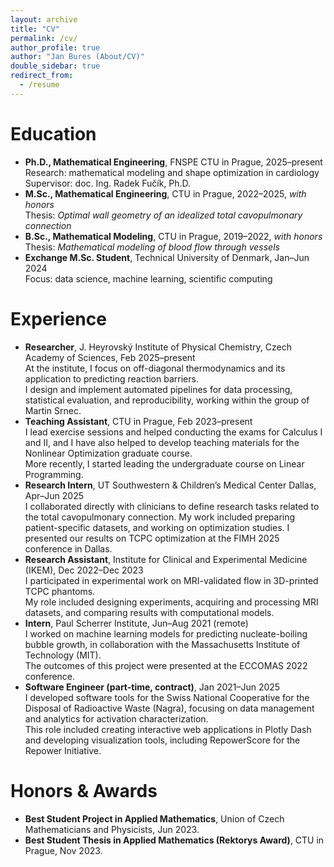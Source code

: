 ```yaml
---
layout: archive
title: "CV"
permalink: /cv/
author_profile: true
author: "Jan Bures (About/CV)"
double_sidebar: true
redirect_from:
  - /resume
---
```


Education
======
- **Ph.D., Mathematical Engineering**, FNSPE CTU in Prague, 2025–present  
  Research: mathematical modeling and shape optimization in cardiology  
  Supervisor: doc. Ing. Radek Fučík, Ph.D.  
- **M.Sc., Mathematical Engineering**, CTU in Prague, 2022–2025, *with honors*  
  Thesis: *Optimal wall geometry of an idealized total cavopulmonary connection*  
- **B.Sc., Mathematical Modeling**, CTU in Prague, 2019–2022, *with honors*  
  Thesis: *Mathematical modeling of blood flow through vessels*
- **Exchange M.Sc. Student**, Technical University of Denmark, Jan–Jun 2024  
  Focus: data science, machine learning, scientific computing  

Experience
======
- **Researcher**, J. Heyrovský Institute of Physical Chemistry, Czech Academy of Sciences, Feb 2025–present  
At the institute, I focus on off-diagonal thermodynamics and its application to predicting reaction barriers.  
I design and implement automated pipelines for data processing, statistical evaluation, and reproducibility, working within the group of Martin Srnec.  
- **Teaching Assistant**, CTU in Prague, Feb 2023–present  
I lead exercise sessions and helped conducting the exams for Calculus I and II, and I have also helped to develop teaching materials for the Nonlinear Optimization graduate course.  
More recently, I started leading the undergraduate course on Linear Programming.
- **Research Intern**, UT Southwestern & Children’s Medical Center Dallas, Apr–Jun 2025  
I collaborated directly with clinicians to define research tasks related to the total cavopulmonary connection. My work included preparing patient-specific datasets, and working on optimization studies. I presented our results on TCPC optimization at the FIMH 2025 conference in Dallas.  
- **Research Assistant**, Institute for Clinical and Experimental Medicine (IKEM), Dec 2022–Dec 2023  
I participated in experimental work on MRI-validated flow in 3D-printed TCPC phantoms.  
My role included designing experiments, acquiring and processing MRI datasets, and comparing results with computational models.  
- **Intern**, Paul Scherrer Institute, Jun–Aug 2021 (remote)  
I worked on machine learning models for predicting nucleate-boiling bubble growth, in collaboration with the Massachusetts Institute of Technology (MIT).  
The outcomes of this project were presented at the ECCOMAS 2022 conference.  
- **Software Engineer (part-time, contract)**, Jan 2021–Jun 2025  
I developed software tools for the Swiss National Cooperative for the Disposal of Radioactive Waste (Nagra), focusing on data management and analytics for activation characterization.  
This role included creating interactive web applications in Plotly Dash and developing visualization tools, including RepowerScore for the Repower Initiative.  


Honors & Awards
======
- **Best Student Project in Applied Mathematics**, Union of Czech Mathematicians and Physicists, Jun 2023. <!-- :contentReference[oaicite:17]{index=17} -->
- **Best Student Thesis in Applied Mathematics (Rektorys Award)**, CTU in Prague, Nov 2023. <!-- :contentReference[oaicite:18]{index=18} -->
